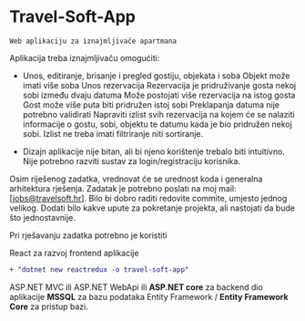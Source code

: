 # Travel-Soft-App

`Web aplikaciju za iznajmljivače apartmana`

Aplikacija treba iznajmljivaču omogućiti:

+ Unos, editiranje, brisanje i pregled gostiju, objekata i soba Objekt može imati više soba Unos rezervacija Rezervacija je pridruživanje gosta nekoj sobi između dvaju datuma Može postojati više rezervacija na istog gosta Gost može više puta biti pridružen istoj sobi Preklapanja datuma nije potrebno validirati Napraviti izlist svih rezervacija na kojem će se nalaziti informacije o gostu, sobi, objektu te datumu kada je bio pridružen nekoj sobi. Izlist ne treba imati filtriranje niti sortiranje.

+ Dizajn aplikacije nije bitan, ali bi njeno korištenje trebalo biti intuitivno. Nije potrebno razviti sustav za login/registraciju korisnika. 

Osim riješenog zadatka, vrednovat će se urednost koda i generalna arhitektura rješenja. Zadatak je potrebno poslati na moj mail: [jobs@travelsoft.hr]. Bilo bi dobro raditi redovite commite, umjesto jednog velikog. Dodati bilo kakve upute za pokretanje projekta, ali nastojati da bude što jednostavnije.

Pri rješavanju zadatka potrebno je koristiti

React za razvoj frontend aplikacije 
```diff
+ "dotnet new reactredux -o travel-soft-app"
```
ASP.NET MVC ili ASP.NET WebApi ili **ASP.NET core** za backend dio aplikacije 
**MSSQL** za bazu podataka 
Entity Framework / **Entity Framework Core** za pristup bazi.
